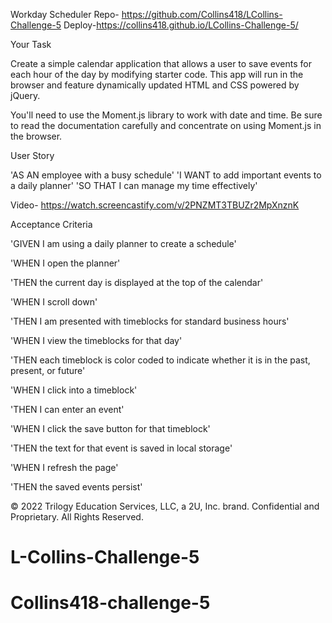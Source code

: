 Workday Scheduler 
Repo- https://github.com/Collins418/LCollins-Challenge-5
Deploy-https://collins418.github.io/LCollins-Challenge-5/


Your Task

Create a simple calendar application that allows a user to save events for each hour of the day by modifying starter code. This app will run in the browser and feature dynamically updated HTML and CSS powered by jQuery.

You'll need to use the Moment.js library to work with date and time. Be sure to read the documentation carefully and concentrate on using Moment.js in the browser.

User Story

'AS AN employee with a busy schedule'
'I WANT to add important events to a daily planner'
'SO THAT I can manage my time effectively'

Video-   https://watch.screencastify.com/v/2PNZMT3TBUZr2MpXnznK


Acceptance Criteria

'GIVEN I am using a daily planner to create a schedule'

'WHEN I open the planner'

'THEN the current day is displayed at the top of the calendar'

'WHEN I scroll down'

'THEN I am presented with timeblocks for standard business hours'

'WHEN I view the timeblocks for that day'

'THEN each timeblock is color coded to indicate whether it is in the past, present, or future'

'WHEN I click into a timeblock'

'THEN I can enter an event'

'WHEN I click the save button for that timeblock'

'THEN the text for that event is saved in local storage'

'WHEN I refresh the page'

'THEN the saved events persist'


© 2022 Trilogy Education Services, LLC, a 2U, Inc. brand. Confidential and Proprietary. All Rights Reserved.
# L-Collins-Challenge-5
# Collins418-challenge-5
